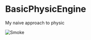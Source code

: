 # BasicPhysicEngine
My naive approach to physic

![Smoke](https://user-images.githubusercontent.com/72654978/227781675-a2daf033-0d2c-44ed-96fe-240bb23bf8b7.png)
